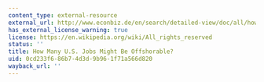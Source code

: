 ```yaml
---
content_type: external-resource
external_url: http://www.econbiz.de/en/search/detailed-view/doc/all/how-many-us-jobs-might-be-offshorable-blinder-alan/10003833186/?no_cache=1
has_external_license_warning: true
license: https://en.wikipedia.org/wiki/All_rights_reserved
status: ''
title: How Many U.S. Jobs Might Be Offshorable?
uid: 0cd233f6-86b7-4d3d-9b96-1f71a566d820
wayback_url: ''
---
```

